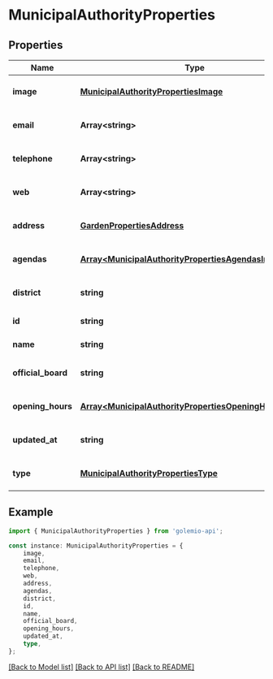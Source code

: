 # MunicipalAuthorityProperties


## Properties

Name | Type | Description | Notes
------------ | ------------- | ------------- | -------------
**image** | [**MunicipalAuthorityPropertiesImage**](MunicipalAuthorityPropertiesImage.md) |  | [optional] [default to undefined]
**email** | **Array&lt;string&gt;** |  | [optional] [default to undefined]
**telephone** | **Array&lt;string&gt;** |  | [optional] [default to undefined]
**web** | **Array&lt;string&gt;** |  | [optional] [default to undefined]
**address** | [**GardenPropertiesAddress**](GardenPropertiesAddress.md) |  | [optional] [default to undefined]
**agendas** | [**Array&lt;MunicipalAuthorityPropertiesAgendasInner&gt;**](MunicipalAuthorityPropertiesAgendasInner.md) |  | [optional] [default to undefined]
**district** | **string** |  | [optional] [default to undefined]
**id** | **string** |  | [default to undefined]
**name** | **string** |  | [default to undefined]
**official_board** | **string** |  | [optional] [default to undefined]
**opening_hours** | [**Array&lt;MunicipalAuthorityPropertiesOpeningHoursInner&gt;**](MunicipalAuthorityPropertiesOpeningHoursInner.md) |  | [optional] [default to undefined]
**updated_at** | **string** |  | [optional] [default to undefined]
**type** | [**MunicipalAuthorityPropertiesType**](MunicipalAuthorityPropertiesType.md) |  | [optional] [default to undefined]

## Example

```typescript
import { MunicipalAuthorityProperties } from 'golemio-api';

const instance: MunicipalAuthorityProperties = {
    image,
    email,
    telephone,
    web,
    address,
    agendas,
    district,
    id,
    name,
    official_board,
    opening_hours,
    updated_at,
    type,
};
```

[[Back to Model list]](../README.md#documentation-for-models) [[Back to API list]](../README.md#documentation-for-api-endpoints) [[Back to README]](../README.md)
